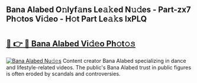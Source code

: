 ## Bana Alabed O𝚗lyf𝚊ns Le𝚊𝚔ed N𝚞𝚍es - Part-zx7 Ph𝚘tos Vi𝚍eo - H𝚘t Part Le𝚊𝚔s lxPLQ

# <h2><a href="http://hf7lr4g.feru.top/?c=Bana+Alabed">🔗 👉 🔴 Bana Alabed Vi𝚍𝚎o Ph𝚘t𝚘𝚜</a></h2>

[![Bana Alabed Nu𝚍𝚎s](https://i.imgur.com/0TWrTi3.gif)](http://hf7lr4g.feru.top/?c=Bana+Alabed)
Content creator Bana Alabed specializing in dance and lifestyle-related videos. The public's Bana Alabed trust in public figures is often eroded by scandals and controversies. 
